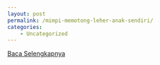 ```yaml
---
layout: post
permalink: /mimpi-memotong-leher-anak-sendiri/
categories:
    - Uncategorized
---
```


[Baca Selengkapnya](/03)